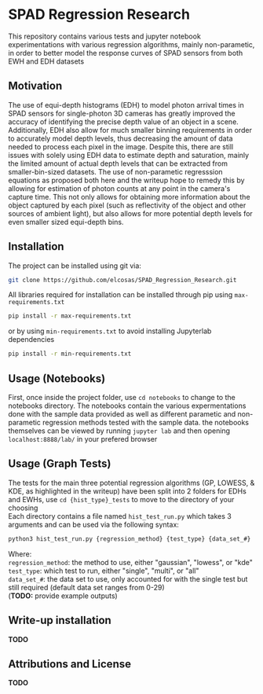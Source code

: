 # SPAD Regression Research
This repository contains various tests and jupyter notebook experimentations with various
regression algorithms, mainly non-parametic, in order to better model the response curves of
SPAD sensors from both EWH and EDH datasets

## Motivation
The use of equi-depth histograms (EDH) to model photon arrival times in SPAD sensors for single-photon 3D cameras has greatly improved the accuracy of identifying the precise depth value of an object in a scene. Additionally, EDH also allow for much smaller binning requirements in order to accurately model depth levels, thus decreasing the amount of data needed to process each pixel in the image. Despite this, there are still issues with solely using EDH data to estimate depth and saturation, mainly the limited amount of actual depth levels that can be extracted from smaller-bin-sized datasets. The use of non-parametic regresssion equations as proposed both here and the writeup hope to remedy this by allowing for estimation of photon counts at any point in the camera's capture time. This not only allows for obtaining more information about the object captured by each pixel (such as reflectivity of the object and other sources of ambient light), but also allows for more potential depth levels for even smaller sized equi-depth bins. 

## Installation
The project can be installed using git via:
```bash
git clone https://github.com/elcosas/SPAD_Regression_Research.git
```
All libraries required for installation can be installed through pip using `max-requirements.txt`
```bash
pip install -r max-requirements.txt
```
or by using `min-requirements.txt` to avoid installing Jupyterlab dependencies
```bash
pip install -r min-requirements.txt
```

## Usage (Notebooks)
First, once inside the project folder, use `cd notebooks` to change to the notebooks directory. The notebooks contain the various expermentations done with the sample data provided as well as 
different parametic and non-parametic regression methods tested with the sample data. the notebooks themselves can be viewed by running `jupyter lab` and then opening `localhost:8888/lab/` in your
prefered browser

## Usage (Graph Tests)
The tests for the main three potential regression algorithms (GP, LOWESS, & KDE, as highlighted in
the writeup) have been split into 2 folders for EDHs and EWHs, use `cd {hist_type}_tests` to move 
to the directory of your choosing\
Each directory contains a file named `hist_test_run.py` which takes 3 arguments and can be used via the following syntax:
```bash
python3 hist_test_run.py {regression_method} {test_type} {data_set_#}
```
Where:\
`regression_method`: the method to use, either "gaussian", "lowess", or "kde"\
`test_type`: which test to run, either "single", "multi", or "all"\
`data_set_#`: the data set to use, only accounted for with the single test but still required (default data set ranges from 0-29)\
(**TODO:** provide example outputs)

## Write-up installation
**TODO**

## Attributions and License
**TODO**
